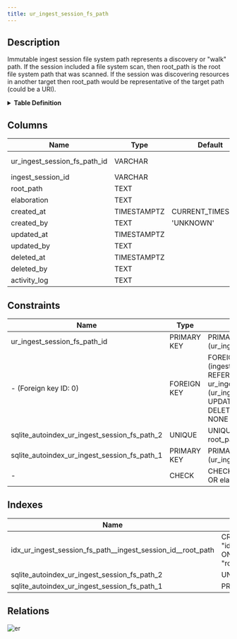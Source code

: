 ```yaml
---
title: ur_ingest_session_fs_path
---
```


## Description

Immutable ingest session file system path represents a discovery or "walk" path.
If the session included a file system scan, then root_path is the root file
system path that was scanned. If the session was discovering resources in
another target then root_path would be representative of the target path (could
be a URI).

<details>
<summary><strong>Table Definition</strong></summary>

```sql
CREATE TABLE "ur_ingest_session_fs_path" (
    "ur_ingest_session_fs_path_id" VARCHAR PRIMARY KEY NOT NULL,
    "ingest_session_id" VARCHAR NOT NULL,
    "root_path" TEXT NOT NULL,
    "elaboration" TEXT CHECK(json_valid(elaboration) OR elaboration IS NULL),
    "created_at" TIMESTAMPTZ DEFAULT CURRENT_TIMESTAMP,
    "created_by" TEXT DEFAULT 'UNKNOWN',
    "updated_at" TIMESTAMPTZ,
    "updated_by" TEXT,
    "deleted_at" TIMESTAMPTZ,
    "deleted_by" TEXT,
    "activity_log" TEXT,
    FOREIGN KEY("ingest_session_id") REFERENCES "ur_ingest_session"("ur_ingest_session_id"),
    UNIQUE("ingest_session_id", "root_path", "created_at")
)
```

</details>

## Columns

| Name                         | Type        | Default           | Nullable | Children                                                                                                                                                                                          | Parents                                                                             | Comment                                                 |
| ---------------------------- | ----------- | ----------------- | -------- | ------------------------------------------------------------------------------------------------------------------------------------------------------------------------------------------------- | ----------------------------------------------------------------------------------- | ------------------------------------------------------- |
| ur_ingest_session_fs_path_id | VARCHAR     |                   | false    | [uniform_resource](/docs/standard-library/rssd-schema/uniform_resource) [ur_ingest_session_fs_path_entry](/docs/standard-library/rssd-schema/ur_ingest_session_fs_path_entry) |                                                                                     | {"isSqlDomainZodDescrMeta":true,"isVarChar":true}       |
| ingest_session_id            | VARCHAR     |                   | false    |                                                                                                                                                                                                   | [ur_ingest_session](/docs/standard-library/rssd-schema/ur_ingest_session) | {"isSqlDomainZodDescrMeta":true,"isVarChar":true}       |
| root_path                    | TEXT        |                   | false    |                                                                                                                                                                                                   |                                                                                     |                                                         |
| elaboration                  | TEXT        |                   | true     |                                                                                                                                                                                                   |                                                                                     | {"isSqlDomainZodDescrMeta":true,"isJsonText":true}      |
| created_at                   | TIMESTAMPTZ | CURRENT_TIMESTAMP | true     |                                                                                                                                                                                                   |                                                                                     |                                                         |
| created_by                   | TEXT        | 'UNKNOWN'         | true     |                                                                                                                                                                                                   |                                                                                     |                                                         |
| updated_at                   | TIMESTAMPTZ |                   | true     |                                                                                                                                                                                                   |                                                                                     |                                                         |
| updated_by                   | TEXT        |                   | true     |                                                                                                                                                                                                   |                                                                                     |                                                         |
| deleted_at                   | TIMESTAMPTZ |                   | true     |                                                                                                                                                                                                   |                                                                                     |                                                         |
| deleted_by                   | TEXT        |                   | true     |                                                                                                                                                                                                   |                                                                                     |                                                         |
| activity_log                 | TEXT        |                   | true     |                                                                                                                                                                                                   |                                                                                     | {"isSqlDomainZodDescrMeta":true,"isJsonSqlDomain":true} |

## Constraints

| Name                                         | Type        | Definition                                                                                                                             |
| -------------------------------------------- | ----------- | -------------------------------------------------------------------------------------------------------------------------------------- |
| ur_ingest_session_fs_path_id                 | PRIMARY KEY | PRIMARY KEY (ur_ingest_session_fs_path_id)                                                                                             |
| - (Foreign key ID: 0)                        | FOREIGN KEY | FOREIGN KEY (ingest_session_id) REFERENCES ur_ingest_session (ur_ingest_session_id) ON UPDATE NO ACTION ON DELETE NO ACTION MATCH NONE |
| sqlite_autoindex_ur_ingest_session_fs_path_2 | UNIQUE      | UNIQUE (ingest_session_id, root_path, created_at)                                                                                      |
| sqlite_autoindex_ur_ingest_session_fs_path_1 | PRIMARY KEY | PRIMARY KEY (ur_ingest_session_fs_path_id)                                                                                             |
| -                                            | CHECK       | CHECK(json_valid(elaboration) OR elaboration IS NULL)                                                                                  |

## Indexes

| Name                                                        | Definition                                                                                                                                  |
| ----------------------------------------------------------- | ------------------------------------------------------------------------------------------------------------------------------------------- |
| idx_ur_ingest_session_fs_path__ingest_session_id__root_path | CREATE INDEX "idx_ur_ingest_session_fs_path__ingest_session_id__root_path" ON "ur_ingest_session_fs_path"("ingest_session_id", "root_path") |
| sqlite_autoindex_ur_ingest_session_fs_path_2                | UNIQUE (ingest_session_id, root_path, created_at)                                                                                           |
| sqlite_autoindex_ur_ingest_session_fs_path_1                | PRIMARY KEY (ur_ingest_session_fs_path_id)                                                                                                  |

## Relations

![er](../../../../../assets/ur_ingest_session_fs_path.svg)

